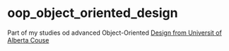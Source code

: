 # oop_object_oriented_design

Part of my studies od advanced Object-Oriented [Design from Universit of Alberta Couse](https://www.coursera.org/learn/software-architecture)
